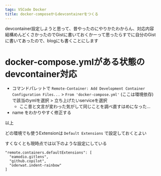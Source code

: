```yaml
---
tags: VSCode Docker
title: docker-composeからdevcontainerをつくる
---
```


devcontainer設定しようと思って、昔やったのにやりかたわからん、対応内容結構めんどくさかったのでGistに書いておくかーって思ったらすでに自分のGistに書いてあったので、blogにも書くことにします


# docker-compose.ymlがある状態のdevcontainer対応

- コマンドパレットで `Remote-Container: Add Development Container Configuration Files...` > `From 'docker-compose.yml'` (ここは環境依存) で該当のymlを選択 > 立ち上げたいserviceを選択
   - ここ昔と文言が変わった気がして同じことを調べ直すはめになった…
- name をわかりやすく修正する


以上

どの環境でも使うExtensionは `Default Extensions` で設定しておくとよい

すくなくとも現時点では以下のような設定にしている
```
"remote.containers.defaultExtensions": [
  "eamodio.gitlens",
  "github.copilot",
  "oderwat.indent-rainbow"
]
```

